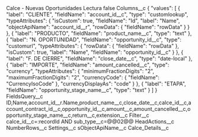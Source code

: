 <?xml version="1.0" encoding="UTF-8"?>
<CustomMetadata xmlns="http://soap.sforce.com/2006/04/metadata" xmlns:xsi="http://www.w3.org/2001/XMLSchema-instance" xmlns:xsd="http://www.w3.org/2001/XMLSchema">
    <label>Calce - Nuevas Oportunidades Lectura</label>
    <protected>false</protected>
    <values>
        <field>Columns__c</field>
        <value xsi:type="xsd:string">{
    &quot;values&quot;: [
        {
            &quot;label&quot;: &quot;CLIENTE&quot;,
            &quot;fieldName&quot;: &quot;account_id__c&quot;,
            &quot;type&quot;: &quot;customlookup&quot;,
            &quot;typeAttributes&quot;: {
                &quot;isCustom&quot;: true,
                &quot;fieldName&quot;: &quot;Id&quot;,
                &quot;label&quot;: &quot;Name&quot;,
                &quot;objectApiName&quot;: &quot;account_id__r&quot;,
                &quot;rowData&quot;: {
                    &quot;fieldName&quot;: &quot;rowData&quot;
                }
            }
        },
        {
            &quot;label&quot;: &quot;PRODUCTO&quot;,
            &quot;fieldName&quot;: &quot;product_name__c&quot;,
            &quot;type&quot;: &quot;text&quot;
        },
        {
            &quot;label&quot;: &quot;N. OPORTUNIDAD&quot;,
            &quot;fieldName&quot;: &quot;opportunity_id__c&quot;,
            &quot;type&quot;: &quot;customurl&quot;,
            &quot;typeAttributes&quot;: {
                &quot;rowData&quot;: {
                    &quot;fieldName&quot;: &quot;rowData&quot;
                },
                &quot;isCustom&quot;: true,
                &quot;label&quot;: &quot;Name&quot;,
                &quot;fieldName&quot;: &quot;opportunity_id__c&quot;
            }
        },
        {
            &quot;label&quot;: &quot;F. DE CIERRE&quot;,
            &quot;fieldName&quot;: &quot;close_date__c&quot;,
            &quot;type&quot;: &quot;date-local&quot;
        },
        {
            &quot;label&quot;: &quot;IMPORTE&quot;,
            &quot;fieldName&quot;: &quot;amount_cancelled__c&quot;,
            &quot;type&quot;: &quot;currency&quot;,
            &quot;typeAttributes&quot;: {
                &quot;minimumFractionDigits&quot;: &quot;2&quot;,
                &quot;maximumFractionDigits&quot;: &quot;2&quot;,
                &quot;currencyCode&quot;: {
                    &quot;fieldName&quot;: &quot;CurrencyIsoCode&quot;
                },
                &quot;currencyDisplayAs&quot;: &quot;code&quot;
            }
        },
        {
            &quot;label&quot;: &quot;ETAPA&quot;,
            &quot;fieldName&quot;: &quot;opportunity_stage_name__c&quot;,
            &quot;type&quot;: &quot;text&quot;
        }
    ]
}</value>
    </values>
    <values>
        <field>FieldsQuery__c</field>
        <value xsi:type="xsd:string">ID,Name,account_id__r.Name,product_name__c,close_date__c,calce_id__c,account_contract_id__c,opportunity_id__c,amount__c,amount_cancelled__c,opportunity_stage_name__c,return__c,extension__c</value>
    </values>
    <values>
        <field>Filter__c</field>
        <value xsi:type="xsd:string">calce_id__c=:recordId AND sub_type__c=@@02@@</value>
    </values>
    <values>
        <field>HeadActions__c</field>
        <value xsi:nil="true"/>
    </values>
    <values>
        <field>NumberRows__c</field>
        <value xsi:nil="true"/>
    </values>
    <values>
        <field>Settings__c</field>
        <value xsi:nil="true"/>
    </values>
    <values>
        <field>sObjectApiName__c</field>
        <value xsi:type="xsd:string">Calce_Details__c</value>
    </values>
</CustomMetadata>
